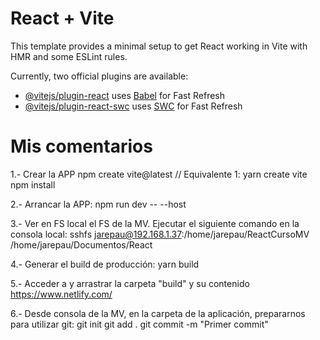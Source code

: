 # React + Vite

This template provides a minimal setup to get React working in Vite with HMR and some ESLint rules.

Currently, two official plugins are available:

- [@vitejs/plugin-react](https://github.com/vitejs/vite-plugin-react/blob/main/packages/plugin-react/README.md) uses [Babel](https://babeljs.io/) for Fast Refresh
- [@vitejs/plugin-react-swc](https://github.com/vitejs/vite-plugin-react-swc) uses [SWC](https://swc.rs/) for Fast Refresh


# Mis comentarios #

1.- Crear la APP
    npm create vite@latest
    // Equivalente 1: yarn create vite
    npm install

2.- Arrancar la APP:
    npm run dev -- --host

3.- Ver en FS local el FS de la MV. Ejecutar el siguiente comando en la consola local:
    sshfs jarepau@192.168.1.37:/home/jarepau/ReactCursoMV /home/jarepau/Documentos/React

4.- Generar el build de producción:
    yarn build

5.- Acceder a y arrastrar la carpeta "build" y su contenido
    https://www.netlify.com/

6.- Desde consola de la MV, en la carpeta de la aplicación, prepararnos para utilizar git:
    git init
    git add .
    git commit -m "Primer commit"

